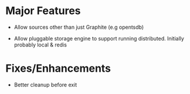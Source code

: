 # Major Features

- Allow sources other than just Graphite (e.g opentsdb)

- Allow pluggable storage engine to support running distributed. Initially probably local & redis

# Fixes/Enhancements

- Better cleanup before exit
